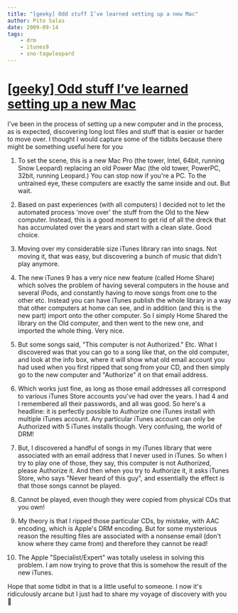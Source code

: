 ```yaml
---
title: "[geeky] Odd stuff I’ve learned setting up a new Mac"
author: Pito Salas
date: 2009-09-14
tags:
    - drm
    - itunes9
    - sno-tagwleopard
---
```

# [[geeky] Odd stuff I’ve learned setting up a new Mac](None)




I've been in the process of setting up a new computer and in the process, as
is expected, discovering long lost files and stuff that is easier or harder to
move over. I thought I would capture some of the tidbits because there might
be something useful here for you

  1. To set the scene, this is a new Mac Pro (the tower, Intel, 64bit, running Snow Leopard) replacing an old Power Mac (the old tower, PowerPC, 32bit, running Leopard.) You can stop now if you're a PC. To the untrained eye, these computers are exactly the same inside and out. But wait.

  2. Based on past experiences (with all computers) I decided not to let the automated process 'move over' the stuff from the Old to the New computer. Instead, this is a good moment to get rid of all the dreck that has accumulated over the years and start with a clean slate. Good choice.

  3. Moving over my considerable size iTunes library ran into snags. Not moving it, that was easy, but discovering a bunch of music that didn't play anymore.

  4. The new iTunes 9 has a very nice new feature (called Home Share) which solves the problem of having several computers in the house and several iPods, and constantly having to move songs from one to the other etc. Instead you can have iTunes publish the whole library in a way that other computers at home can see, and in addition (and this is the new part) import onto the other computer. So I simply Home Shared the library on the Old computer, and then went to the new one, and imported the whole thing. Very nice.

  5. But some songs said, "This computer is not Authorized." Etc. What I discovered was that you can go to a song like that, on the old computer, and look at the info box, where it will show what old email account you had used when you first ripped that song from your CD, and then simply go to the new computer and "Authorize" it on that email address.

  6. Which works just fine, as long as those email addresses all correspond to various iTunes Store accounts you've had over the years. I had 4 and I remembered all their passwords, and all was good. So here's a headline: it is perfectly possible to Authorize one iTunes install with multiple iTunes account. Any particular iTunes account can only be Authorized with 5 iTunes installs though. Very confusing, the world of DRM!

  7. But, I discovered a handful of songs in my iTunes library that were associated with an email address that I never used in iTunes. So when I try to play one of those, they say, this computer is not Authorized, please Authorize it. And then when you try to Authorize it, it asks iTunes Store, who says "Never heard of this guy", and essentially the effect is that those songs cannot be played.

  8. Cannot be played, even though they were copied from physical CDs that you own!

  9. My theory is that I ripped those particular CDs, by mistake, with AAC encoding, which is Apple's DRM encoding. But for some mysterious reason the resulting files are associated with a nonsense email (don't know where they came from) and therefore they cannot be read!

  10. The Apple "Specialist/Expert" was totally useless in solving this problem. I am now trying to prove that this is somehow the result of the new iTunes.

Hope that some tidbit in that is a little useful to someone. I now it's
ridiculously arcane but I just had to share my voyage of discovery with you 🙂


